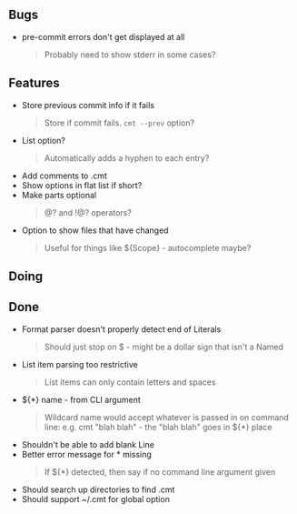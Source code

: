 ## Bugs

- pre-commit errors don't get displayed at all
    > Probably need to show stderr in some cases?

## Features

- Store previous commit info if it fails
    > Store if commit fails. `cmt --prev` option?
- List option?
    > Automatically adds a hyphen to each entry?
- Add comments to .cmt
- Show options in flat list if short?
- Make parts optional
    > @? and !@? operators?
- Option to show files that have changed
    > Useful for things like ${Scope} - autocomplete maybe?

## Doing


## Done

- Format parser doesn't properly detect end of Literals
    > Should just stop on $ - might be a dollar sign that isn't a Named
- List item parsing too restrictive
    > List items can only contain letters and spaces
- ${*} name - from CLI argument
    > Wildcard name would accept whatever is passed in on command line: e.g. cmt "blah blah" - the "blah blah" goes in ${*} place
- Shouldn't be able to add blank Line
- Better error message for * missing
    > If ${*} detected, then say if no command line argument given
- Should search up directories to find .cmt
- Should support ~/.cmt for global option
